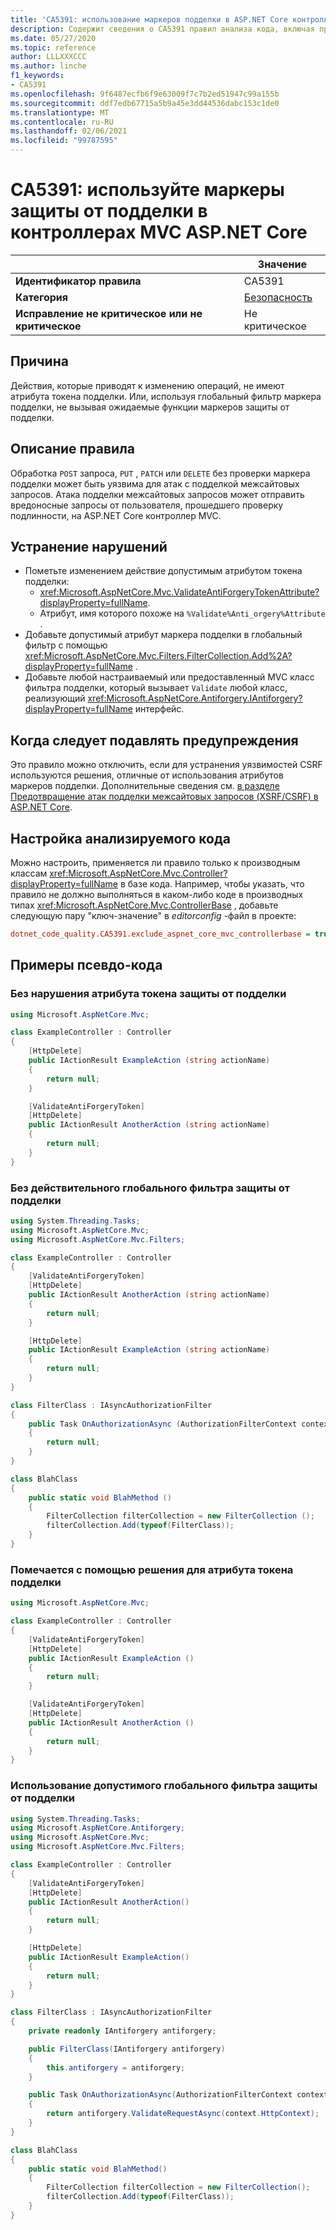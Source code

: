 ```yaml
---
title: 'CA5391: использование маркеров подделки в ASP.NET Core контроллерах MVC (анализ кода)'
description: Содержит сведения о CA5391 правил анализа кода, включая причины, способы устранения нарушений и время их подавления.
ms.date: 05/27/2020
ms.topic: reference
author: LLLXXXCCC
ms.author: linche
f1_keywords:
- CA5391
ms.openlocfilehash: 9f6487ecfb6f9e63009f7c7b2ed51947c99a155b
ms.sourcegitcommit: ddf7edb67715a5b9a45e3dd44536dabc153c1de0
ms.translationtype: MT
ms.contentlocale: ru-RU
ms.lasthandoff: 02/06/2021
ms.locfileid: "99787595"
---
```

# <a name="ca5391-use-antiforgery-tokens-in-aspnet-core-mvc-controllers"></a>CA5391: используйте маркеры защиты от подделки в контроллерах MVC ASP.NET Core

| | Значение |
|-|-|
| **Идентификатор правила** |CA5391|
| **Категория** |[Безопасность](security-warnings.md)|
| **Исправление не критическое или не критическое** |Не критическое|

## <a name="cause"></a>Причина

Действия, которые приводят к изменению операций, не имеют атрибута токена подделки. Или, используя глобальный фильтр маркера подделки, не вызывая ожидаемые функции маркеров защиты от подделки.

## <a name="rule-description"></a>Описание правила

Обработка `POST` запроса, `PUT` , `PATCH` или `DELETE` без проверки маркера подделки может быть уязвима для атак с подделкой межсайтовых запросов. Атака подделки межсайтовых запросов может отправить вредоносные запросы от пользователя, прошедшего проверку подлинности, на ASP.NET Core контроллер MVC.

## <a name="how-to-fix-violations"></a>Устранение нарушений

- Пометьте изменением действие допустимым атрибутом токена подделки:
  - <xref:Microsoft.AspNetCore.Mvc.ValidateAntiForgeryTokenAttribute?displayProperty=fullName>.
  - Атрибут, имя которого похоже на `%Validate%Anti_orgery%Attribute` .
- Добавьте допустимый атрибут маркера подделки в глобальный фильтр с помощью <xref:Microsoft.AspNetCore.Mvc.Filters.FilterCollection.Add%2A?displayProperty=fullName> .
- Добавьте любой настраиваемый или предоставленный MVC класс фильтра подделки, который вызывает `Validate` любой класс, реализующий <xref:Microsoft.AspNetCore.Antiforgery.IAntiforgery?displayProperty=fullName> интерфейс.

## <a name="when-to-suppress-warnings"></a>Когда следует подавлять предупреждения

Это правило можно отключить, если для устранения уязвимостей CSRF используются решения, отличные от использования атрибутов маркеров подделки. Дополнительные сведения см. [в разделе Предотвращение атак подделки межсайтовых запросов (XSRF/CSRF) в ASP.NET Core](/aspnet/core/security/anti-request-forgery).

## <a name="configure-code-to-analyze"></a>Настройка анализируемого кода

Можно настроить, применяется ли правило только к производным классам <xref:Microsoft.AspNetCore.Mvc.Controller?displayProperty=fullName> в базе кода. Например, чтобы указать, что правило не должно выполняться в каком-либо коде в производных типах <xref:Microsoft.AspNetCore.Mvc.ControllerBase> , добавьте следующую пару "ключ-значение" в *editorconfig* -файл в проекте:

```ini
dotnet_code_quality.CA5391.exclude_aspnet_core_mvc_controllerbase = true
```

## <a name="pseudo-code-examples"></a>Примеры псевдо-кода

### <a name="without-anti-forgery-token-attribute-violation"></a>Без нарушения атрибута токена защиты от подделки

```csharp
using Microsoft.AspNetCore.Mvc;

class ExampleController : Controller
{
    [HttpDelete]
    public IActionResult ExampleAction (string actionName)
    {
        return null;
    }

    [ValidateAntiForgeryToken]
    [HttpDelete]
    public IActionResult AnotherAction (string actionName)
    {
        return null;
    }
}
```

### <a name="without-valid-global-anti-forgery-filter"></a>Без действительного глобального фильтра защиты от подделки

```csharp
using System.Threading.Tasks;
using Microsoft.AspNetCore.Mvc;
using Microsoft.AspNetCore.Mvc.Filters;

class ExampleController : Controller
{
    [ValidateAntiForgeryToken]
    [HttpDelete]
    public IActionResult AnotherAction (string actionName)
    {
        return null;
    }

    [HttpDelete]
    public IActionResult ExampleAction (string actionName)
    {
        return null;
    }
}

class FilterClass : IAsyncAuthorizationFilter
{
    public Task OnAuthorizationAsync (AuthorizationFilterContext context)
    {
        return null;
    }
}

class BlahClass
{
    public static void BlahMethod ()
    {
        FilterCollection filterCollection = new FilterCollection ();
        filterCollection.Add(typeof(FilterClass));
    }
}
```

### <a name="marked-with-an-anti-forgery-token-attribute-solution"></a>Помечается с помощью решения для атрибута токена подделки

```csharp
using Microsoft.AspNetCore.Mvc;

class ExampleController : Controller
{
    [ValidateAntiForgeryToken]
    [HttpDelete]
    public IActionResult ExampleAction ()
    {
        return null;
    }

    [ValidateAntiForgeryToken]
    [HttpDelete]
    public IActionResult AnotherAction ()
    {
        return null;
    }
}
```

### <a name="using-an-valid-global-anti-forgery-filter"></a>Использование допустимого глобального фильтра защиты от подделки

```csharp
using System.Threading.Tasks;
using Microsoft.AspNetCore.Antiforgery;
using Microsoft.AspNetCore.Mvc;
using Microsoft.AspNetCore.Mvc.Filters;

class ExampleController : Controller
{
    [ValidateAntiForgeryToken]
    [HttpDelete]
    public IActionResult AnotherAction()
    {
        return null;
    }

    [HttpDelete]
    public IActionResult ExampleAction()
    {
        return null;
    }
}

class FilterClass : IAsyncAuthorizationFilter
{
    private readonly IAntiforgery antiforgery;

    public FilterClass(IAntiforgery antiforgery)
    {
        this.antiforgery = antiforgery;
    }

    public Task OnAuthorizationAsync(AuthorizationFilterContext context)
    {
        return antiforgery.ValidateRequestAsync(context.HttpContext);
    }
}

class BlahClass
{
    public static void BlahMethod()
    {
        FilterCollection filterCollection = new FilterCollection();
        filterCollection.Add(typeof(FilterClass));
    }
}
```
